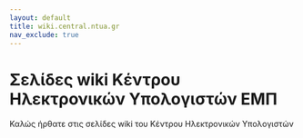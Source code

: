 ```yaml
---
layout: default
title: wiki.central.ntua.gr
nav_exclude: true
---
```


# Σελίδες wiki Κέντρου Ηλεκτρονικών Υπολογιστών ΕΜΠ

Καλώς ήρθατε στις σελίδες wiki του Κέντρου Ηλεκτρονικών Υπολογιστών
